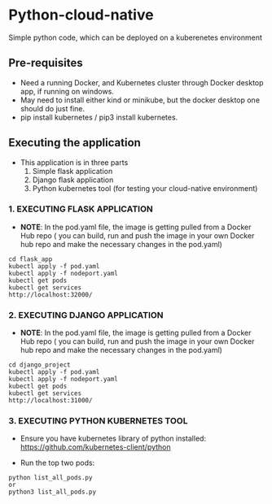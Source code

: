 # Python-cloud-native
Simple python code, which can be deployed on a kuberenetes environment

## Pre-requisites 

- Need a running Docker, and Kubernetes cluster through Docker desktop app, if running on windows.
- May need to install either kind or minikube, but the docker desktop one should do just fine.
- pip install kubernetes / pip3 install kubernetes.
  
## Executing the application
- This application is in three parts
  1. Simple flask application
  2. Django flask application
  3. Python kubernetes tool (for testing your cloud-native environment)
    
### 1. EXECUTING FLASK APPLICATION
- **NOTE**: In the pod.yaml file, the image is getting pulled from a Docker Hub repo 
  ( you can build, run and push the image in your own Docker hub repo and make the necessary changes in the pod.yaml)
````buildoutcfg
cd flask_app
kubectl apply -f pod.yaml
kubectl apply -f nodeport.yaml
kubectl get pods
kubectl get services
http://localhost:32000/
````

### 2. EXECUTING DJANGO APPLICATION
- **NOTE**: In the pod.yaml file, the image is getting pulled from a Docker Hub repo 
  ( you can build, run and push the image in your own Docker hub repo and make the necessary changes in the pod.yaml)
````buildoutcfg
cd django_project
kubectl apply -f pod.yaml
kubectl apply -f nodeport.yaml
kubectl get pods
kubectl get services
http://localhost:31000/
````

### 3. EXECUTING PYTHON KUBERNETES TOOL

- Ensure you have kubernetes library of python installed: https://github.com/kubernetes-client/python

- Run the top two pods:
````buildoutcfg
python list_all_pods.py 
or 
python3 list_all_pods.py
````